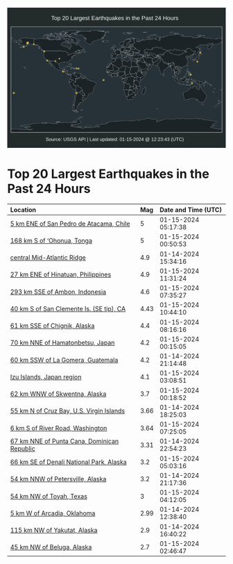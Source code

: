 ![Map](./map.png)

# Top 20 Largest Earthquakes in the Past 24 Hours

| Location | Mag | Date and Time (UTC) |
|:---|:---|:---|
| [5 km ENE of San Pedro de Atacama, Chile](https://earthquake.usgs.gov/earthquakes/eventpage/us6000m3pm) | 5 | 01-15-2024 05:17:38 |
| [168 km S of ‘Ohonua, Tonga](https://earthquake.usgs.gov/earthquakes/eventpage/us6000m3ns) | 5 | 01-15-2024 00:50:53 |
| [central Mid-Atlantic Ridge](https://earthquake.usgs.gov/earthquakes/eventpage/us6000m3m5) | 4.9 | 01-14-2024 15:34:16 |
| [27 km ENE of Hinatuan, Philippines](https://earthquake.usgs.gov/earthquakes/eventpage/us6000m3r0) | 4.9 | 01-15-2024 11:31:24 |
| [293 km SSE of Ambon, Indonesia](https://earthquake.usgs.gov/earthquakes/eventpage/us6000m3q5) | 4.6 | 01-15-2024 07:35:27 |
| [40 km S of San Clemente Is. (SE tip), CA](https://earthquake.usgs.gov/earthquakes/eventpage/ci40460015) | 4.43 | 01-15-2024 10:44:10 |
| [61 km SSE of Chignik, Alaska](https://earthquake.usgs.gov/earthquakes/eventpage/ak024oxx4xg) | 4.4 | 01-15-2024 08:16:16 |
| [70 km NNE of Hamatonbetsu, Japan](https://earthquake.usgs.gov/earthquakes/eventpage/us6000m3np) | 4.2 | 01-15-2024 00:15:05 |
| [60 km SSW of La Gomera, Guatemala](https://earthquake.usgs.gov/earthquakes/eventpage/us6000m3n4) | 4.2 | 01-14-2024 21:14:48 |
| [Izu Islands, Japan region](https://earthquake.usgs.gov/earthquakes/eventpage/us6000m3pg) | 4.1 | 01-15-2024 03:08:51 |
| [62 km WNW of Skwentna, Alaska](https://earthquake.usgs.gov/earthquakes/eventpage/ak024ot66ar) | 3.7 | 01-15-2024 00:18:52 |
| [55 km N of Cruz Bay, U.S. Virgin Islands](https://earthquake.usgs.gov/earthquakes/eventpage/pr2024014001) | 3.66 | 01-14-2024 18:25:03 |
| [6 km S of River Road, Washington](https://earthquake.usgs.gov/earthquakes/eventpage/uw61979966) | 3.64 | 01-15-2024 07:25:05 |
| [67 km NNE of Punta Cana, Dominican Republic](https://earthquake.usgs.gov/earthquakes/eventpage/pr71436898) | 3.31 | 01-14-2024 22:54:23 |
| [66 km SE of Denali National Park, Alaska](https://earthquake.usgs.gov/earthquakes/eventpage/ak024ow21rv) | 3.2 | 01-15-2024 05:03:16 |
| [54 km NNW of Petersville, Alaska](https://earthquake.usgs.gov/earthquakes/eventpage/ak024ni4ohz) | 3.2 | 01-14-2024 21:17:36 |
| [54 km NW of Toyah, Texas](https://earthquake.usgs.gov/earthquakes/eventpage/tx2024azxj) | 3 | 01-15-2024 04:12:05 |
| [5 km W of Arcadia, Oklahoma](https://earthquake.usgs.gov/earthquakes/eventpage/ok2024ayso) | 2.99 | 01-14-2024 12:38:40 |
| [115 km NW of Yakutat, Alaska](https://earthquake.usgs.gov/earthquakes/eventpage/ak024nfaf06) | 2.9 | 01-14-2024 16:40:22 |
| [45 km NW of Beluga, Alaska](https://earthquake.usgs.gov/earthquakes/eventpage/ak024ouj174) | 2.7 | 01-15-2024 02:46:47 |
